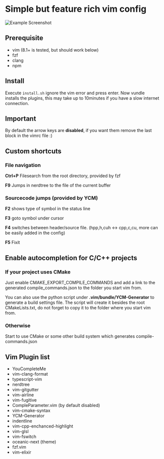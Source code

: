 # Simple but feature rich vim config
![Example Screenshot](https://i.imgur.com/7ziZEJC.png)

## Prerequisite
* vim (8.1+ is tested, but should work below)
* fzf
* clang
* npm

## Install
Execute `install.sh` ignore the vim error and press enter. Now vundle installs the plugins, this may take up to 10minutes if you have a slow internet connection.

## Important
By default the arrow keys are **disabled**, if you want them remove the last block in the vimrc file :)

## Custom shortcuts

### File navigation
**Ctrl+P** Filesearch from the root directory, provided by fzf

**F9** Jumps in nerdtree to the file of the current buffer

### Sourcecode jumps (provided by YCM)
**F2** shows type of symbol in the status line

**F3** goto symbol under cursor

**F4** switches between header/source file. (hpp,h,cuh <-> cpp,c,cu, more can be easily added in the config)

**F5** Fixit

## Enable autocompletion for C/C++ projects

### If your project uses CMake
Just enable CMAKE_EXPORT_COMPILE_COMMANDS and add a link to the generated compile_commands.json to the folder you start vim from. 

You can also use the python script under __.vim/bundle/YCM-Generator__ to generate a build settings file. The script will create it besides the root CMakeLists.txt, do not forget to copy it to the folder where you start vim from.

### Otherwise
Start to use CMake or some other build system which generates compile-commands.json

## Vim Plugin list
  * YouCompleteMe
  * vim-clang-format
  * typescript-vim
  * nerdtree
  * vim-gitgutter
  * vim-airline
  * vim-fugitive
  * CompleParameter.vim (by default disabled)
  * vim-cmake-syntax
  * YCM-Generator
  * indentline
  * vim-cpp-enchanced-highlight
  * vim-glsl
  * vim-fswitch
  * oceanic-next (theme)
  * fzf.vim
  * vim-elixir


